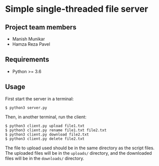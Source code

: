 Simple single-threaded file server
==================================


Project team members
--------------------

- Manish Munikar
- Hamza Reza Pavel


Requirements
------------

- Python >= 3.6


Usage
-----

First start the server in a terminal:

    $ python3 server.py

Then, in another terminal, run the client:

    $ python3 client.py upload file1.txt
    $ python3 client.py rename file1.txt file2.txt
    $ python3 client.py download file2.txt
    $ python3 client.py delete file2.txt

The file to upload used should be in the same directory as the script files.
The uploaded files will be in the `uploads/` directory, and the downloaded
files will be in the `downloads/` directory.
